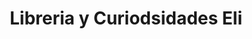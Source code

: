 ---
title: "Libreria y Curiodsidades Eli"
url: /mixco/libreria-y-curiodsidades-eli/
shop: libros
---